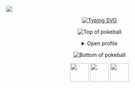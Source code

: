 [//]: # (https://gpvc.arturio.dev/aliwert) 
[//]: # (Unfortunately aliwert's repo, as seen above was archived and the link isn't working so I built my own "https://github.com/aliwert/github-profile-view-tracker")

![](https://komarev.com/ghpvc/?username=aliwert&style=for-the-badge&color=ff0000)

<div align="center">
 <a href="https://git.io/typing-svg"><img src="https://readme-typing-svg.demolab.com?font=VT323&size=35&duration=3500&pause=300&color=FF0000&center=true&vCenter=true&width=500&lines=Click Open Profile😉" alt="Typing SVG" /></a>

![Top of pokeball](https://user-images.githubusercontent.com/44261381/209363264-ac854d3c-2cc2-44c4-928e-8a08d1013f46.png)

<details>
<summary>Open profile</summary>

[comment]: <> (View Counter)
<br>
<div>
  <div align=center>
      <img height="200" src="https://img.freepik.com/free-vector/hacker-operating-laptop-cartoon-icon-illustration-technology-icon-concept-isolated-flat-cartoon-style_138676-2387.jpg" alt="Avatar photo of Aliwert">
  </div>
  <div align=center>
      <a href="https://git.io/typing-svg"><img src="https://readme-typing-svg.demolab.com?font=VT323&size=35&duration=3500&pause=300&color=FF0000&center=true&vCenter=true&width=500&lines=Hey%2C+I'm+Aliwert;Welcome+to+my+profile!;Description+of+myself%3A;Full+Stack+Developer;Professional Basketball Player;Professional Table Tennis Player;Piano Lover; Chess Lover" alt="Typing SVG" /></a>
  </div>
</div>

<details>
<summary>About me</summary>

[//]: # (You must have a lf before the markdown element when inside a block for it to work: https://stackoverflow.com/questions/29368902/how-can-i-wrap-my-markdown-in-an-html-div)

<div align="left">

```js
/**
 * Represents me.
 * @constructor
 * @param {string} city - Istanbul, Turkey.
 * @param {string} languagues - Turkish, English, Russian.
 * @param {string} jobTitle - Full Stack Developer.
 * @param {string} specialization - Building full-fledged web applications.
 * @param {string} interests - AI, writing & problem-solving.
 * @param {string} hobbies - Basketball, reading, table tennis, swimming & playing music.
 * @param {string} approachable - Yes, to collaborate on exciting projects, don't hesitate to react out
 * @throws {Punch} For any and every bug.
 * @returns {Object} Aliwert.
 * while (!success) {
    tryAgain();
}
 */
```

</div>

</details>

<details>
<summary>Tools</summary>
<div>
  <p style="display: inline-block;" align="center">
    <kbd>
      <kbd>Programming Languages</kbd>
      <br>
      <br>
      <img width="30px" alt="c#" title="c#" src="https://skillicons.dev/icons?i=cs" />
      <img width="30px" alt="js" title="js" src="https://skillicons.dev/icons?i=js" />
      <img width="30px" alt="ts" title="ts" src="https://skillicons.dev/icons?i=ts" /> 
      <img width="30px" alt="python" title="python" src="https://skillicons.dev/icons?i=py&theme=light" /> 
    </kbd>
    <kbd>
      <kbd>Back-end</kbd>
      <br>
      <br>
      <img width="30px" alt="nestjs" title="nestjs" src="https://skillicons.dev/icons?i=nestjs" />
      <img width="30px" alt="nodejs" title="nodejs" src="https://skillicons.dev/icons?i=nodejs" />
      <img width="30px" alt="expressjs" title="expressjs" src="https://skillicons.dev/icons?i=express" />
      <img width="30px" alt="django" title="django" src="https://skillicons.dev/icons?i=django" />
      <img width="30px" alt="firebase" title="firebase" src="https://skillicons.dev/icons?i=firebase" />
    </kbd>
     <kbd>
      <kbd>Mobile</kbd>
      <br>
      <br>
      <img width="30px" alt="react native"  title="react native" src="https://cdn.jsdelivr.net/gh/devicons/devicon/icons/react/react-original.svg" />
    </kbd>
    <kbd>
      <kbd>Front-end</kbd>
      <br>
      <br>
      <img width="30px" alt="react" title="react" src="https://skillicons.dev/icons?i=react" /> 
      <img width="30px" alt="jquery" title="jquery" src="https://skillicons.dev/icons?i=jquery" /> 
      <img width="30px" alt="nextjs" title="nextjs" src="https://skillicons.dev/icons?i=nextjs" />
      <img width="30px" alt="tailwind" title="tailwind" src="https://skillicons.dev/icons?i=tailwind" />
      <img width="30px" alt="materialui" title="materialui" src="https://skillicons.dev/icons?i=materialui" />
      <img width="30px" alt="vite" title="vite" src="https://skillicons.dev/icons?i=vite" />
      <img width="30px" alt="redux" title="redux" src="https://skillicons.dev/icons?i=redux" />
      <img width="30px" alt="sass" title="sass" src="https://skillicons.dev/icons?i=sass" /> 
      <img width="30px" alt="bootstrap" title="bootstrap" src="https://skillicons.dev/icons?i=bootstrap" />
    </kbd>
    <kbd>
      <kbd>Database</kbd>
      <br>
      <br>
      <img width="30px" alt="mysql" title="mysql" src="https://skillicons.dev/icons?i=mysql" />
      <img width="30px" alt="postgresql" title="postgresql" src="https://skillicons.dev/icons?i=postgres" />
      <img width="30px" alt="mongodb" title="mongodb" src="https://skillicons.dev/icons?i=mongodb" />
    </kbd>
    <br>
    <br>
    <kbd>
      <kbd>VCS & Devops</kbd>
      <br>
      <br>
      <img width="30px" alt="git" title="git" src="https://skillicons.dev/icons?i=git" />
    </kbd>
    <kbd>
      <kbd>CLI</kbd>
      <br>
      <br>
      <img width="30px" alt="bash" title="bash" src="https://skillicons.dev/icons?i=bash" />
      <img width="30px" alt="linux" title="linux" src="https://skillicons.dev/icons?i=linux" />
    </kbd>
    <kbd>
      <kbd>Tools & IDEs</kbd>
      <br>
      <br>
      <img width="30px" alt="eclipse" title="eclipse" src="https://skillicons.dev/icons?i=eclipse" />
      <img width="30px" alt="cypress" title="cypress" src="https://skillicons.dev/icons?i=cypress&theme=light" />
      <img width="30px" alt="vscode" title="vscode" src="https://skillicons.dev/icons?i=vscode" />
      <img width="30px" alt="visualstudio" title="visualstudio" src="https://skillicons.dev/icons?i=visualstudio" />
      <img width="30px" alt="neovim" title="neovim" src="https://skillicons.dev/icons?i=neovim" />
      <img width="30px" alt="postman" title="postman" src="https://skillicons.dev/icons?i=postman" />
      <img width="30px" alt="jupyter" title="jupyter" src="https://cdn.jsdelivr.net/gh/devicons/devicon/icons/jupyter/jupyter-original.svg" />
      <img width="30px" alt="photoshop" title="photoshop" src="https://cdn.jsdelivr.net/gh/devicons/devicon/icons/photoshop/photoshop-plain.svg" />
  </p>
</div>
</details>

<details>
  <summary>Quote</summary>
  <br>
  A quote that resonates with me is...
  <blockquote>
    “I don't have dreams, I have goals. Now it's on the next one”
    <br><strong>Aaron Korsh interpreted by Gabriel Macth in the series "Suits"</strong>
  </blockquote>
</details>

<details>
  <summary>Free DOSE hit</summary>
  <br>
  <small><i>DOSE (dopamine, oxytocin, serotonin & endorphin), refresh page if dose was ineffective.</i></small>
  <br>
  <div align="center"><img src="https://readme-jokes.vercel.app/api?theme=monokai" alt="Jokes Card" /></div>
</details>

<details>
<summary>What can I do for you?</summary>
<table style="border: none">
  <tr>
  <td width="50%" valign="top">

[//]: # (Fighting against markdown and blocks isn't easy, indentation is catastrophic)

## Let's Work on Your Project Together!

If you have any questions about web development, writing mistake-free documentation, feel free to, I won't bite, I'll promise.

  </td>
  <td width="50%" valign="top">

## It's not perfect, isn't it?

**<img alt="Feedback" src="https://img.shields.io/badge/Ask%20me-anything-1abc9c.svg">**

<blockquote>“Hate has 4 letters but so does love. Enemies has 7 letters but so does friends. Lying has 5 letters but so does truth. Failure has 7 letters but so does success. Cry has 3 letters but so does joy and Negativity has 10 letters but so does positivity. We always have a choice, So choose the better side of it.”
</blockquote>

  </td>
  </tr>
</table>
</details>

</details>

![Bottom of pokeball](https://user-images.githubusercontent.com/44261381/209363271-905d2a5e-8a18-44c0-a450-45dddd4d5036.png)

<div align=center>
     <a href="https://www.linkedin.com/in/alimerterdogan/"><img width="50px" height="50px" src="https://skillicons.dev/icons?i=linkedin" /></a>
    <a href="https://stackoverflow.com/users/23258196/ali-mert-erdo%c4%9fan"><img width="50px" height="50px" src="https://skillicons.dev/icons?i=stackoverflow" /></a>
  <a href="https://dev.to/aliwert"><img width="50px" height="50px" src="https://skillicons.dev/icons?i=devto" /></a>
 </div>

